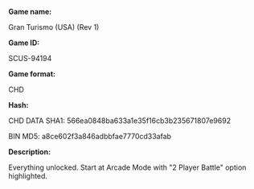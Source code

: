 ﻿**Game name:**

Gran Turismo (USA) (Rev 1)

**Game ID:**

SCUS-94194

**Game format:**

CHD

**Hash:**

CHD DATA SHA1: 566ea0848ba633a1e35f16cb3b235671807e9692

BIN MD5: a8ce602f3a846adbbfae7770cd33afab

**Description:**

Everything unlocked. Start at Arcade Mode with "2 Player Battle" option highlighted. 